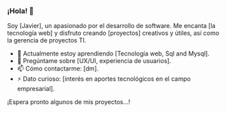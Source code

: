 ### ¡Hola! 👋

Soy [Javier], un apasionado por el desarrollo de software. Me encanta [la tecnología web] y disfruto creando [proyectos] creativos y útiles, así como la gerencia de proyectos TI.

- 🌱 Actualmente estoy aprendiendo [Tecnología web, Sql and Mysql].
- 💬 Pregúntame sobre [UX/UI, experiencia de usuarios].
- 📫 Cómo contactarme: [dm].
- ⚡ Dato curioso: [interés en aportes tecnológicos en el campo empresarial].

¡Espera pronto algunos de mis proyectos...!


<!--
**javierhjw/javierhjw** is a ✨ _special_ ✨ repository because its `README.md` (this file) appears on your GitHub profile.

Here are some ideas to get you started:

- 🔭 I’m currently working on ...
- 🌱 I’m currently learning ...
- 👯 I’m looking to collaborate on ...
- 🤔 I’m looking for help with ...
- 💬 Ask me about ...
- 📫 How to reach me: ...
- 😄 Pronouns: ...
- ⚡ Fun fact: ...
-->
